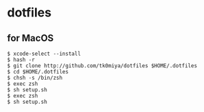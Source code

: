 # dotfiles

## for MacOS

```
$ xcode-select --install
$ hash -r
$ git clone http://github.com/tk0miya/dotfiles $HOME/.dotfiles
$ cd $HOME/.dotfiles
$ chsh -s /bin/zsh
$ exec zsh
$ sh setup.sh
$ exec zsh
$ sh setup.sh
```
